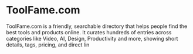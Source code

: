 # ToolFame.com
ToolFame.com is a friendly, searchable directory that helps people find the best tools and products online. It curates hundreds of entries across categories like Video, AI, Design, Productivity and more, showing short details, tags, pricing, and direct lin
